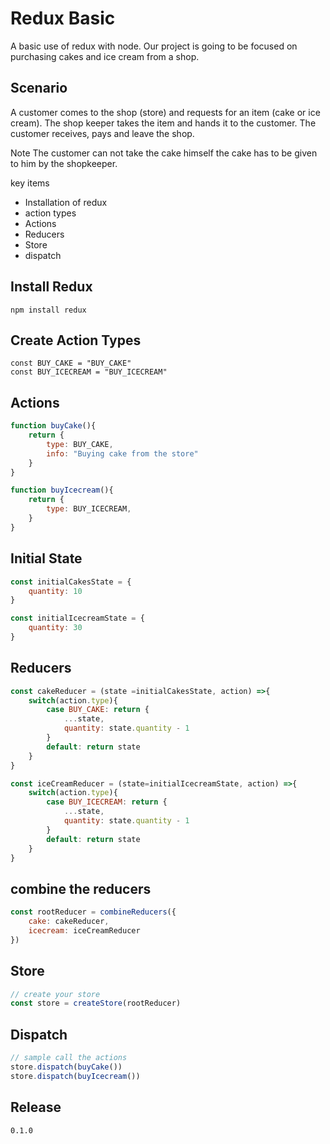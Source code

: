 # Redux Basic
A basic use of redux with node. Our project is going to be focused on purchasing cakes and ice cream from a shop.

## Scenario
A customer comes to the shop (store) and requests for an item (cake or ice cream). The shop keeper takes the item and hands it to the customer. The customer receives, pays and leave the shop. 
<br/>

Note The customer can not take the cake himself the cake has to be given to him by the shopkeeper.

key items
- Installation of redux
- action types 
- Actions
- Reducers
- Store
- dispatch


## Install Redux
```
npm install redux
```
## Create Action Types

```JS
const BUY_CAKE = "BUY_CAKE"
const BUY_ICECREAM = "BUY_ICECREAM"

```
## Actions
```js
function buyCake(){
    return {
        type: BUY_CAKE,
        info: "Buying cake from the store"
    }
}

function buyIcecream(){
    return {
        type: BUY_ICECREAM,
    }
}

```
## Initial State
```js
const initialCakesState = {
    quantity: 10
}

const initialIcecreamState = {
    quantity: 30
}
```

## Reducers
```js
const cakeReducer = (state =initialCakesState, action) =>{
    switch(action.type){
        case BUY_CAKE: return {
            ...state,
            quantity: state.quantity - 1
        }
        default: return state
    }
}

const iceCreamReducer = (state=initialIcecreamState, action) =>{
    switch(action.type){
        case BUY_ICECREAM: return {
            ...state,
            quantity: state.quantity - 1
        }
        default: return state
    }
}
```
## combine the reducers 
```js
const rootReducer = combineReducers({
    cake: cakeReducer,
    icecream: iceCreamReducer
})
```

## Store
```js
// create your store
const store = createStore(rootReducer)
```

## Dispatch
```js
// sample call the actions
store.dispatch(buyCake())
store.dispatch(buyIcecream())
```
## Release
```
0.1.0


